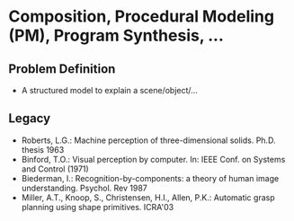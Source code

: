 # Composition, Procedural Modeling (PM), Program Synthesis, ...

## Problem Definition
- A structured model to explain a scene/object/...

## Legacy
- Roberts, L.G.: Machine perception of three-dimensional solids. Ph.D. thesis 1963
- Binford, T.O.: Visual perception by computer. In: IEEE Conf. on Systems and Control (1971)
- Biederman, I.: Recognition-by-components: a theory of human image understanding. Psychol. Rev 1987
- Miller, A.T., Knoop, S., Christensen, H.I., Allen, P.K.: Automatic grasp planning
using shape primitives. ICRA'03